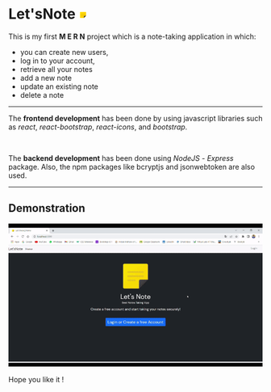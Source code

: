 # **Let'sNote ![image](./public/favicon.ico)**

This is my first **M E R N** project which is a note-taking application in which:

* you can create new users,
* log in to your account,
* retrieve all your notes
* add a new note
* update an existing note
* delete a note

___

The **frontend development** has been done by using javascript libraries such as *react*, *react-bootstrap*, *react-icons*, and *bootstrap*.

<br>

The **backend development** has been done using *NodeJS* - *Express* package. Also, the npm packages like bcryptjs and jsonwebtoken are also used.

___

## **Demonstration**

![main](./public/demo.gif)

Hope you like it !
